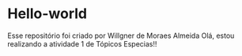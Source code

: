 # Hello-world
Esse repositório foi criado por  Willgner de Moraes Almeida
Olá, estou realizando a atividade 1 de Tópicos Especias!!
